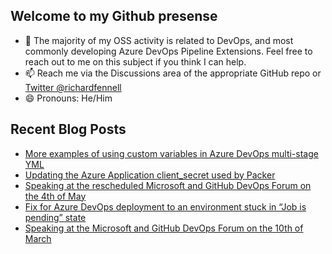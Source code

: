 ## Welcome to my Github presense

- 💬 The majority of my OSS activity is related to DevOps, and most commonly developing Azure DevOps Pipeline Extensions. Feel free to reach out to me on this subject if you think I can help.
- 📫 Reach me via the Discussions area of the appropriate GitHub repo or [Twitter @richardfennell](https://twitter.com/richardfennell)
- 😄 Pronouns: He/Him

## Recent Blog Posts
<!-- BLOG-POST-LIST:START -->
- [More examples of using custom variables in Azure DevOps multi-stage YML](https://blogs.blackmarble.co.uk/rfennell/2022/05/05/more-examples-of-using-custom-variables-in-azure-devops-multi-stage-yml/)
- [Updating the Azure Application client_secret used by Packer](https://blogs.blackmarble.co.uk/rfennell/2022/05/03/updating-the-azure-application-client_secret-used-by-packer/)
- [Speaking at the rescheduled Microsoft and GitHub DevOps Forum on the 4th of May](https://blogs.blackmarble.co.uk/rfennell/2022/04/07/speaking-at-the-rescheduled-microsoft-and-github-devops-forum-on-the-4th-of-may/)
- [Fix for Azure DevOps deployment to an environment stuck in “Job is pending” state](https://blogs.blackmarble.co.uk/rfennell/2022/04/07/fixe-for-azure-devops-deployment-to-an-environment-stuck-in-job-is-pending-state%ef%bf%bc%ef%bf%bc%ef%bf%bc/)
- [Speaking at the Microsoft and GitHub DevOps Forum on the 10th of March](https://blogs.blackmarble.co.uk/rfennell/2022/03/03/speaking-at-the-microsoft-and-github-devops-forum-on-the-10th-of-march/)
<!-- BLOG-POST-LIST:END -->


<!--
**rfennell/rfennell** is a ✨ _special_ ✨ repository because its `README.md` (this file) appears on your GitHub profile.

Here are some ideas to get you started:

- 🔭 I’m currently working on ...
- 🌱 I’m currently learning ...
- 👯 I’m looking to collaborate on ...
- 🤔 I’m looking for help with ...
- 💬 Ask me about ...
- 📫 How to reach me: ...
- 😄 Pronouns: ...
- ⚡ Fun fact: ...
-->

